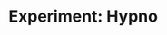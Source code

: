 <!--
  date: 2018-04-01
  modified: 2018-04-01
  slug: experiment-hypno
  type: post
  categories: code, JavaScript
  tags: cool shit
  thumbnail: experiments/Screenshot_20240524-080250.png-edit-20240524080351.jpg
  description: Hypno 
  related: experiment-*
-->

# Experiment: Hypno


